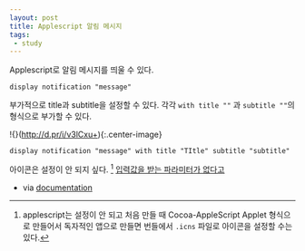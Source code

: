 ```yaml
---
layout: post
title: Applescript 알림 메시지
tags:
 - study
---
```


Applescript로 알림 메시지를 띄울 수 있다.

`display notification "message"`

부가적으로 title과 subtitle을 설정할 수 있다. 각각 `with title ""` 과 `subtitle ""`의 형식으로 부가할 수 있다.

!{}(http://d.pr/i/v3lCxu+){:.center-image}

`display notification "message" with title "TItle" subtitle "subtitle"`

아이콘은 설정이 안 되지 싶다. [^1] [입력값을 받는 파라미터가 없다고](https://apple.stackexchange.com/questions/106904/change-the-icon-of-an-applescript-called-notification)

[^1]: applescript는 설정이 안 되고 처음 만들 때 Cocoa-AppleScript Applet 형식으로 만들어서 독자적인 앱으로 만들면 번들에서 `.icns` 파일로 아이콘을 설정할 수는 있다.

- via [documentation](https://developer.apple.com/library/content/documentation/LanguagesUtilities/Conceptual/MacAutomationScriptingGuide/DisplayNotifications.html#//apple_ref/doc/uid/TP40016239-CH61-SW1)